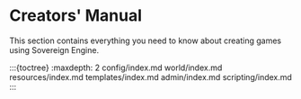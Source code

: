 # Creators' Manual

This section contains everything you need to know about creating games using Sovereign Engine.

:::{toctree}
:maxdepth: 2
config/index.md
world/index.md
resources/index.md
templates/index.md
admin/index.md
scripting/index.md
:::
